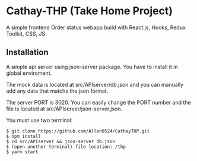 # Cathay-THP (Take Home Project)

A simple frontend Order status webapp build with React.js, Hooks, Redux Toolkit, CSS, JS.

## Installation

A simple api server using json-server package. You have to install it in global enviroment.

The mock data is located at src/APIserver/db.json and you can manually add any data that matchs the json format.

The server PORT is 3020. You can easily change the PORT number and the file is located at src/APIserver/json-server.json. 

You must use two terminal:

```
$ git clone https://github.com/Allen0524/CathayTHP.git
$ npm install
$ cd src/APIserver && json-server db.json 
$ (open another terminal) file location: /thp
$ yarn start
```




